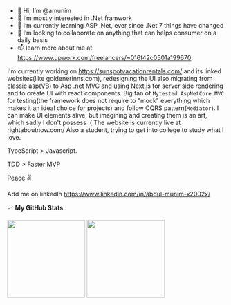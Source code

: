 - 👋 Hi, I’m @amunim
- 👀 I’m mostly interested in .Net framwork
- 🌱 I’m currently learning ASP .Net, ever since .Net 7 things have changed
- 💞️ I’m looking to collaborate on anything that can helps consumer on a daily basis
- 📫 learn more about me at https://www.upwork.com/freelancers/~016f42c0501a199670    

I'm currently working on https://sunspotvacationrentals.com/ and its linked websites(like goldenerinns.com), redesigning the UI also migrating from classic asp(VB) to Asp .net MVC and using Next.js for server side rendering and to create UI with react components. Big fan of `Mytested.AspNetCore.MVC` for testing(the framework does not require to "mock" everything which makes it an ideal choice for projects) and follow CQRS pattern(`Mediator`). I can make UI elements alive, but imagining and creating them is an art, which sadly I don't possess :( The website is currently live at rightaboutnow.com/
Also a student, trying to get into college to study what I love.

TypeScript > Javascript.

TDD > Faster MVP

Peace ✌️

Add me on linkedIn https://www.linkedin.com/in/abdul-munim-x2002x/

📈 **My GitHub Stats**

<p>
  <img height="180em" src="https://github-readme-stats.vercel.app/api?username=amunim&show_icons=true&hide_border=true&theme=cobalt&count_private=true&include_all_commits=false" />
  <img height="180em" src="https://github-readme-stats.vercel.app/api/top-langs/?username=amunim&show_icons=true&hide_border=true&theme=cobalt&hide=hlsl,shaderlab&exclude_repo=OCRAIProject&layout=compact&langs_count=8"/>
</p>

<!---
amunim/amunim is a ✨ special ✨ repository because its `README.md` (this file) appears on your GitHub profile.
You can click the Preview link to take a look at your changes.
--->
